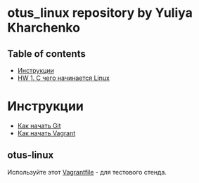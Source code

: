 # otus_linux repository by Yuliya Kharchenko

## Table of contents
- [Инструкции](https://github.com/Lisskha/otus-linux#%D0%B8%D0%BD%D1%81%D1%82%D1%80%D1%83%D0%BA%D1%86%D0%B8%D0%B8)
- [HW 1. С чего начинается Linux](01_Linux_kernel/README.md)

# Инструкции

* [Как начать Git](git_quick_start.md)
* [Как начать Vagrant](vagrant_quick_start.md)

## otus-linux

Используйте этот [Vagrantfile](01_Linux_kernel/Vagrantfile) - для тестового стенда.
